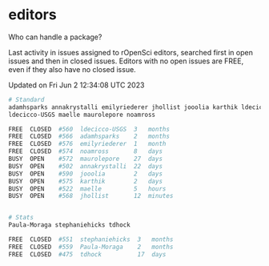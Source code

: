 # editors

Who can handle a package?

Last activity in issues assigned to rOpenSci editors, searched first in open
issues and then in closed issues. Editors with no open issues are FREE, even if
they also have no closed issue.


Updated on Fri Jun 2 12:34:08 UTC 2023

```bash
# Standard
adamhsparks annakrystalli emilyriederer jhollist jooolia karthik ldecicco
ldecicco-USGS maelle maurolepore noamross

FREE  CLOSED  #560  ldecicco-USGS  3   months
FREE  CLOSED  #566  adamhsparks    2   months
FREE  CLOSED  #576  emilyriederer  1   month
FREE  CLOSED  #574  noamross       8   days
BUSY  OPEN    #572  maurolepore    27  days
BUSY  OPEN    #502  annakrystalli  22  days
BUSY  OPEN    #590  jooolia        2   days
BUSY  OPEN    #575  karthik        2   days
BUSY  OPEN    #522  maelle         5   hours
BUSY  OPEN    #568  jhollist       12  minutes


# Stats
Paula-Moraga stephaniehicks tdhock

FREE  CLOSED  #551  stephaniehicks  3   months
FREE  CLOSED  #559  Paula-Moraga    2   months
FREE  CLOSED  #475  tdhock          17  days
```
